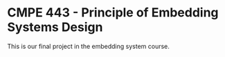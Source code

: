 # CMPE 443 - Principle of Embedding Systems Design

This is our final project in the embedding system course.
